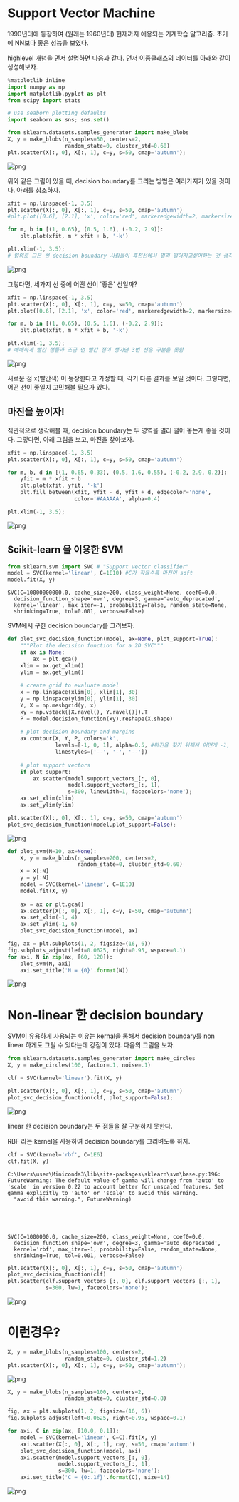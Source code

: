 
# Support Vector Machine

1990년대에 등장하여 (원래는 1960년대) 현재까지 애용되는 기계학습 알고리즘. 초기에 NN보다 좋은 성능을 보였다.

highlevel 개념을 먼저 설명하면 다음과 같다. 먼저 이종클래스의 데이터를 아래와 같이 생성해보자. 


```python
%matplotlib inline
import numpy as np
import matplotlib.pyplot as plt
from scipy import stats

# use seaborn plotting defaults
import seaborn as sns; sns.set()
```


```python
from sklearn.datasets.samples_generator import make_blobs
X, y = make_blobs(n_samples=50, centers=2,
                  random_state=0, cluster_std=0.60)
plt.scatter(X[:, 0], X[:, 1], c=y, s=50, cmap='autumn');
```


![png](output_3_0.png)


위와 같은 그림이 있을 때, decision boundary를 그리는 방법은 여러가지가 있을 것이다. 아래를 참조하자.


```python
xfit = np.linspace(-1, 3.5)
plt.scatter(X[:, 0], X[:, 1], c=y, s=50, cmap='autumn')
#plt.plot([0.6], [2.1], 'x', color='red', markeredgewidth=2, markersize=10)

for m, b in [(1, 0.65), (0.5, 1.6), (-0.2, 2.9)]:
    plt.plot(xfit, m * xfit + b, '-k')

plt.xlim(-1, 3.5);
# 임의로 그은 선 decision boundary 사람들이 휴전선에서 멀리 떨어지고싶어하는 것 생각
```


![png](output_5_0.png)


그렇다면, 세가지 선 중에 어떤 선이 '좋은' 선일까? 


```python
xfit = np.linspace(-1, 3.5)
plt.scatter(X[:, 0], X[:, 1], c=y, s=50, cmap='autumn')
plt.plot([0.6], [2.1], 'x', color='red', markeredgewidth=2, markersize=10)

for m, b in [(1, 0.65), (0.5, 1.6), (-0.2, 2.9)]:
    plt.plot(xfit, m * xfit + b, '-k')

plt.xlim(-1, 3.5);
# 애매하게 빨간 점들과 조금 먼 빨간 점이 생기면 3번 선은 구분을 못함
```


![png](output_7_0.png)


새로운 점 x(빨간색) 이 등장한다고 가정할 때, 각기 다른 결과를 보일 것이다. 그렇다면, 어떤 선이 좋일지 고민해볼 필요가 있다. 

## 마진을 높이자!

직관적으로 생각해볼 때, decision boundary는 두 영역을 멀리 떨어 놓는게 좋을 것이다. 그렇다면, 아래 그림을 보고, 마진을 찾아보자.


```python
xfit = np.linspace(-1, 3.5)
plt.scatter(X[:, 0], X[:, 1], c=y, s=50, cmap='autumn')

for m, b, d in [(1, 0.65, 0.33), (0.5, 1.6, 0.55), (-0.2, 2.9, 0.2)]:
    yfit = m * xfit + b
    plt.plot(xfit, yfit, '-k')
    plt.fill_between(xfit, yfit - d, yfit + d, edgecolor='none',
                     color='#AAAAAA', alpha=0.4)

plt.xlim(-1, 3.5);
```


![png](output_11_0.png)


## Scikit-learn 을 이용한 SVM 


```python
from sklearn.svm import SVC # "Support vector classifier"
model = SVC(kernel='linear', C=1E10) #C가 작을수록 마진이 soft
model.fit(X, y)
```




    SVC(C=10000000000.0, cache_size=200, class_weight=None, coef0=0.0,
      decision_function_shape='ovr', degree=3, gamma='auto_deprecated',
      kernel='linear', max_iter=-1, probability=False, random_state=None,
      shrinking=True, tol=0.001, verbose=False)



SVM에서 구한 decision boundary를 그려보자.


```python
def plot_svc_decision_function(model, ax=None, plot_support=True):
    """Plot the decision function for a 2D SVC"""
    if ax is None:
        ax = plt.gca()
    xlim = ax.get_xlim()
    ylim = ax.get_ylim()
    
    # create grid to evaluate model
    x = np.linspace(xlim[0], xlim[1], 30)
    y = np.linspace(ylim[0], ylim[1], 30)
    Y, X = np.meshgrid(y, x)
    xy = np.vstack([X.ravel(), Y.ravel()]).T
    P = model.decision_function(xy).reshape(X.shape)
    
    # plot decision boundary and margins
    ax.contour(X, Y, P, colors='k',
               levels=[-1, 0, 1], alpha=0.5, #마진을 찾기 위해서 어떤게 -1, 0, 1인지 줄로 표시한것
               linestyles=['--', '-', '--'])
    
    # plot support vectors
    if plot_support:
        ax.scatter(model.support_vectors_[:, 0],
                   model.support_vectors_[:, 1],
                   s=300, linewidth=1, facecolors='none');
    ax.set_xlim(xlim)
    ax.set_ylim(ylim)
```


```python
plt.scatter(X[:, 0], X[:, 1], c=y, s=50, cmap='autumn')
plot_svc_decision_function(model,plot_support=False);
```


![png](output_16_0.png)



```python
def plot_svm(N=10, ax=None):
    X, y = make_blobs(n_samples=200, centers=2,
                      random_state=0, cluster_std=0.60)
    X = X[:N]
    y = y[:N]
    model = SVC(kernel='linear', C=1E10)
    model.fit(X, y)
    
    ax = ax or plt.gca()
    ax.scatter(X[:, 0], X[:, 1], c=y, s=50, cmap='autumn')
    ax.set_xlim(-1, 4)
    ax.set_ylim(-1, 6)
    plot_svc_decision_function(model, ax)

fig, ax = plt.subplots(1, 2, figsize=(16, 6))
fig.subplots_adjust(left=0.0625, right=0.95, wspace=0.1)
for axi, N in zip(ax, [60, 120]):
    plot_svm(N, axi)
    axi.set_title('N = {0}'.format(N))
```


![png](output_17_0.png)


# Non-linear 한 decision boundary 

SVM이 유용하게 사용되는 이유는 kernal을 통해서 decision boundary를 non linear 하게도 그릴 수 있다는데 강점이 있다. 다음의 그림을 보자.


```python
from sklearn.datasets.samples_generator import make_circles
X, y = make_circles(100, factor=.1, noise=.1)

clf = SVC(kernel='linear').fit(X, y)

plt.scatter(X[:, 0], X[:, 1], c=y, s=50, cmap='autumn')
plot_svc_decision_function(clf, plot_support=False);
```


![png](output_20_0.png)


linear 한 decision boundary는 두 점들을 잘 구분하지 못한다.

RBF 라는 kernel을 사용하여 decision boundary를 그리벼도록 하자.


```python
clf = SVC(kernel='rbf', C=1E6)
clf.fit(X, y)
```

    C:\Users\user\Miniconda3\lib\site-packages\sklearn\svm\base.py:196: FutureWarning: The default value of gamma will change from 'auto' to 'scale' in version 0.22 to account better for unscaled features. Set gamma explicitly to 'auto' or 'scale' to avoid this warning.
      "avoid this warning.", FutureWarning)
    




    SVC(C=1000000.0, cache_size=200, class_weight=None, coef0=0.0,
      decision_function_shape='ovr', degree=3, gamma='auto_deprecated',
      kernel='rbf', max_iter=-1, probability=False, random_state=None,
      shrinking=True, tol=0.001, verbose=False)




```python
plt.scatter(X[:, 0], X[:, 1], c=y, s=50, cmap='autumn')
plot_svc_decision_function(clf)
plt.scatter(clf.support_vectors_[:, 0], clf.support_vectors_[:, 1],
            s=300, lw=1, facecolors='none');
```


![png](output_24_0.png)


# 이런경우?


```python
X, y = make_blobs(n_samples=100, centers=2,
                  random_state=0, cluster_std=1.2)
plt.scatter(X[:, 0], X[:, 1], c=y, s=50, cmap='autumn');
```


![png](output_26_0.png)



```python
X, y = make_blobs(n_samples=100, centers=2,
                  random_state=0, cluster_std=0.8)

fig, ax = plt.subplots(1, 2, figsize=(16, 6))
fig.subplots_adjust(left=0.0625, right=0.95, wspace=0.1)

for axi, C in zip(ax, [10.0, 0.1]):
    model = SVC(kernel='linear', C=C).fit(X, y)
    axi.scatter(X[:, 0], X[:, 1], c=y, s=50, cmap='autumn')
    plot_svc_decision_function(model, axi)
    axi.scatter(model.support_vectors_[:, 0],
                model.support_vectors_[:, 1],
                s=300, lw=1, facecolors='none');
    axi.set_title('C = {0:.1f}'.format(C), size=14)
```


![png](output_27_0.png)



```python

```
